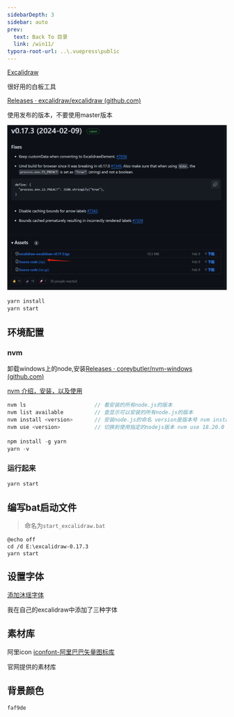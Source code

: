 ```yaml
---
sidebarDepth: 3
sidebar: auto
prev:
  text: Back To 目录
  link: /win11/
typora-root-url: ..\.vuepress\public
---
```




[Excalidraw](https://excalidraw.com/)

很好用的白板工具

[Releases · excalidraw/excalidraw (github.com)](https://github.com/excalidraw/excalidraw/releases)

使用发布的版本，不要使用master版本

![image-20240409205628040](/images/win11/image-20240409205628040.png)

```sh
yarn install 
yarn start
```



## 环境配置

### nvm

卸载windows上的node,安装[Releases · coreybutler/nvm-windows (github.com)](https://github.com/coreybutler/nvm-windows/releases)

[nvm 介绍，安装，以及使用](https://blog.csdn.net/qq_22182989/article/details/125387145)

```java
nvm ls                      // 看安装的所有node.js的版本
nvm list available          // 查显示可以安装的所有node.js的版本
nvm install <version>       // 安装node.js的命名 version是版本号 nvm install 18.20.0
nvm use <version>           // 切换到使用指定的nodejs版本 nvm use 18.20.0
    
npm install -g yarn
yarn -v
```



### 运行起来

```sh
yarn start
```

## 编写bat启动文件

> 命名为`start_excalidraw.bat`

```
@echo off  
cd /d E:\excalidraw-0.17.3
yarn start
```



## 设置字体

[添加沐瑶字体](https://blog.csdn.net/xhmico/article/details/135655680)

我在自己的excalidraw中添加了三种字体

## 素材库

阿里icon [iconfont-阿里巴巴矢量图标库](https://www.iconfont.cn/)

官网提供的素材库

## 背景颜色

```
faf9de
```

